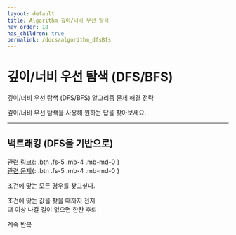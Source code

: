 ```yaml
---
layout: default
title: Algorithm 깊이/너비 우선 탐색
nav_order: 18
has_children: true
permalink: /docs/algorithm_dfsBfs
---
```



# 깊이/너비 우선 탐색 (DFS/BFS)

깊이/너비 우선 탐색 (DFS/BFS) 알고리즘 문제 해결 전략  

깊이/너비 우선 탐색을 사용해 원하는 답을 찾아보세요.  

---

## 백트래킹 (DFS을 기반으로)

[관련 링크](https://www.slideshare.net/JaehoSeok/0521-8051381){: .btn .fs-5 .mb-4 .mb-md-0 }  
[관련 문제](http://idea-sketch.tistory.com/29){: .btn .fs-5 .mb-4 .mb-md-0 }  

조건에 맞는 모든 경우를 찾고싶다.  

조건에 맞는 값을 찾을 때까지 전지  
더 이상 나갈 길이 없으면 한칸 후퇴  

계속 반복  
